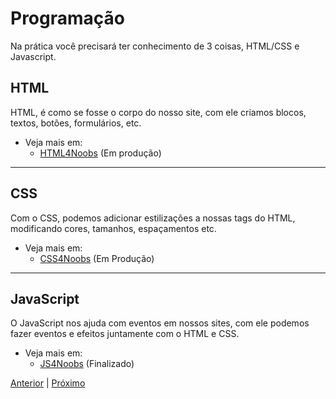 # Programação

Na prática você precisará ter conhecimento de 3 coisas, HTML/CSS e Javascript.


## HTML 

  HTML, é como se fosse o corpo do nosso site, com ele criamos blocos, textos, botões, formulários, etc.

- Veja mais em:
    - [HTML4Noobs](https://github.com/JaderMeinerz/HTML4Noobs) (Em produção)

___

## CSS

Com o CSS, podemos adicionar estilizações a nossas tags do HTML, modificando cores, tamanhos, espaçamentos etc.

- Veja mais em:
    - [CSS4Noobs](https://github.com/mathh95/css4noobs) (Em Produção)

___
 
## JavaScript

O JavaScript nos ajuda com eventos em nossos sites, com ele podemos fazer eventos e efeitos juntamente com o HTML e CSS. 

- Veja mais em: 
    - [JS4Noobs](https://github.com/ThiagoDellaNoce/javascript4noobs) (Finalizado)

[Anterior](https://github.com/luanpanno/ui4noobs/blob/master/15-Microintera%C3%A7%C3%B5es/Microintera%C3%A7%C3%B5es.md) | [Próximo](https://github.com/luanpanno/ui4noobs/blob/master/17-Acessibilidade-e-Usabilidade/Acessibilidade-e-Usabilidade.md)